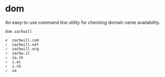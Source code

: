 dom
===

An easy-to-use command line utility for checking domain name
availability.

    dom zachwill

    ✗  zachwill.com
    ✓  zachwill.net
    ✓  zachwill.org
    ✓  zachw.il
    ✓  za.ch
    ✓  z.ac
    ✓  z.ch
    ✓  za
